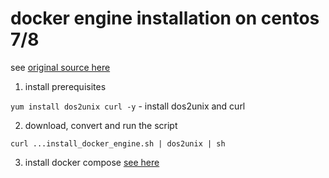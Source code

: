 docker engine installation on centos 7/8
========================================

see [original source here](https://docs.docker.com/engine/install/centos/)

1. install prerequisites

`yum install dos2unix curl -y` - install dos2unix and curl

2. download, convert and run the script

`curl ...install_docker_engine.sh | dos2unix | sh` 

3. install docker compose [see here](https://docs.docker.com/compose/install/)